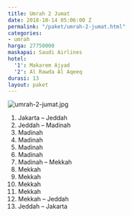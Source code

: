 ```yaml
---
title: Umrah 2 Jumat
date: 2018-10-14 05:06:00 Z
permalink: "/paket/umrah-2-jumat.html"
categories:
- umrah
harga: 27750000
maskapai: Saudi Airlines
hotel:
  '1': Makarem Ajyad
  '2': Al Rawda Al Aqeeq
durasi: 13
layout: paket
---
```


![umrah-2-jumat.jpg](/uploads/umrah-2-jumat.jpg)

1. Jakarta – Jeddah
2. Jeddah – Madinah
3. Madinah
4. Madinah
5. Madinah
6. Madinah
7. Madinah – Mekkah
8. Mekkah
9. Mekkah
10. Mekkah
11. Mekkah
12. Mekkah – Jeddah
13. Jeddah – Jakarta